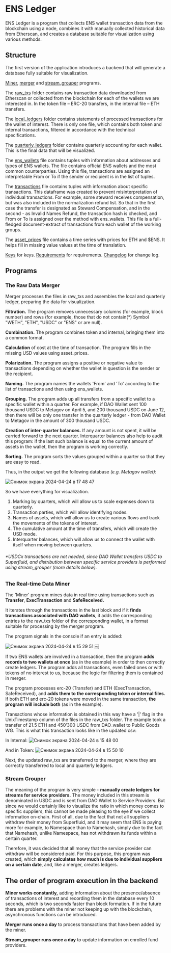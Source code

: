 # ENS Ledger

ENS Ledger is a program that collects ENS wallet transaction data from the blockchain using a node, combines it with manually collected historical data from Etherscan, and creates a database suitable for visualization using various methods.

## Structure

The first version of the application introduces a backend that will generate a database fully suitable for visualization.

[Miner](miner.py), [merger](merger.py) and [stream_grouper](stream_grouper.py) programs.

The [raw_txs](raw_txs) folder contains raw transaction data downloaded from Etherscan or collected from the blockchain for each of the wallets we are interested in. In the token file – ERC-20 transfers, in the internal file – ETH transfers.

The [local_ledgers](local_ledgers) folder contains statements of processed transactions for the wallet of interest. There is only one file, which contains both token and internal transactions, filtered in accordance with the technical specifications.

The [quarterly_ledgers](quarterly_ledgers) folder contains quarterly accounting for each wallet. This is the final data that will be visualized.

The [ens_wallets](ens_wallets.py) file contains tuples with information about addresses and types of ENS wallets. The file contains official ENS wallets and the most common counterparties. Using this file, transactions are assigned an interpretable From or To if the sender or recipient is in the list of tuples.

The [transactions](transactions.py) file contains tuples with information about specific transactions. This dataframe was created to prevent misinterpretation of individual transactions. For example, some steward receives compensation, but was also included in the normalization refund list. So that in the first case the transfer is designated as Steward Compensation, and in the second - as Invalid Names Refund, the transaction hash is checked, and From or To is assigned over the method with ens_wallets. This file is a full-fledged document-extract of transactions from each wallet of the working groups.

The [asset_prices](asset_prices.py) file contains a time series with prices for ETH and $ENS. It helps fill in missing value values at the time of translation.

[Keys](keys.py) for keys.
[Requirements](requirements.txt) for requirements.
[Changelog](changelog.txt) for change log.

## Programs

### The Raw Data Merger

Merger processes the files in raw_txs and assembles the local and quarterly ledger, preparing the data for visualization.

**Filtration.** The program removes unnecessary columns (for example, block number) and rows (for example, those that do not contain(*) Symbol "WETH", "ETH", "USDC" or "ENS" or are null).

**Combination.** The program combines token and internal, bringing them into a common format.

**Calculation** of cost at the time of transaction. The program fills in the missing USD values using asset_prices.

**Polarization.** The program assigns a positive or negative value to transactions depending on whether the wallet in question is the sender or the recipient.

**Naming.** The program names the wallets 'From' and 'To' according to the list of transactions and then using ens_wallets.

**Grouping.** The program adds up all transfers from a specific wallet to a specific wallet within a quarter. For example, if DAO Wallet sent 100 thousand USDC to Metagov on April 5, and 200 thousand USDC on June 12, then there will be only one transfer in the quarterly ledger - from DAO Wallet to Metagov in the amount of 300 thousand USDC.

**Creation of inter-quarter balances.** If any amount is not spent, it will be carried forward to the next quarter. Interquarter balances also help to audit this program: if the last such balance is equal to the current amount of assets in the wallet, then the program is working correctly.

**Sorting.** The program sorts the values grouped within a quarter so that they are easy to read.

Thus, in the output we get the following database _(e.g. Metagov wallet)_:

![Снимок экрана 2024-04-24 в 17 48 47](https://github.com/danchousz/ens_ledger/assets/104145778/7cff881a-0b64-419f-8e91-8856381d07ee)

So we have everything for visualization.

1) Marking by quarters, which will allow us to scale expenses down to quarterly.
2) Transaction parties, which will allow identifying nodes.
3) Names of assets, which will allow us to create various flows and track the movements of the tokens of interest.
4) The cumulative amount at the time of transfers, which will create the USD mode.
5) Interquarter balances, which will allow us to connect the wallet with itself when moving between quarters.

###### *USDCx transactions are not needed, since DAO Wallet transfers USDC to Superfluid, and distribution between specific service providers is performed using stream_grouper (more details below).


### The Real-time Data Miner
The 'Miner' program mines data in real time using transactions such as **Transfer**, **ExecTransaction** and **SafeReceived.**

It iterates through the transactions in the last block and if it **finds transactions associated with DAO wallets**, it adds the corresponding entries to the raw_txs folder of the corresponding wallet, in a format suitable for processing by the merger program.

The program signals in the console if an entry is added:

![Снимок экрана 2024-04-24 в 15 29 51](https://github.com/danchousz/ens_ledger/assets/104145778/1ac2010c-584c-4f3f-85d3-f4adbf9d0db2)
￼

If two ENS wallets are involved in a transaction, then the program **adds records to two wallets at once** (as in the example) in order to then correctly create ledgers.
The program adds all transactions, even failed ones or with tokens of no interest to us, because the logic for filtering them is contained in merger.

The program processes erc-20 (Transfer) and ETH (ExecTransaction, SafeReceived), and **adds them to the corresponding token or internal files.** If both ETH and erc-20 tokens were moved in the same transaction, **the program will include both** (as in the example).

Transactions whose information is obtained in this way have a '|' flag in the UnixTimestamp column of the files in the raw_txs folder. The example took a transfer of 21.5 ETH and 450’300 USDC from DAO_wallet to Public Goods WG. This is what this transaction looks like in the updated csv:

In Internal:
![Снимок экрана 2024-04-24 в 15 48 00](https://github.com/danchousz/ens_ledger/assets/104145778/bbb7f969-623a-487c-9928-bf8ab2ca0156)

And in Token:
![Снимок экрана 2024-04-24 в 15 50 10](https://github.com/danchousz/ens_ledger/assets/104145778/39677eb9-0c60-42c0-99f3-0afa5186606c)

Next, the updated raw_txs are transferred to the merger, where they are correctly transferred to local and quarterly ledgers.

### Stream Grouper

The meaning of the program is very simple - **manually create ledgers for streams for service providers.** The money included in this stream is denominated in USDC and is sent from DAO Wallet to Service Providers. But since we would certainly like to visualize the ratio in which money comes to specific suppliers, this cannot be made pleasing to the eye if we collect information on-chain. First of all, due to the fact that not all suppliers withdraw their money from Superfluid, and it may seem that ENS is paying more for example, to Namespace than to Namehash, simply due to the fact that Namehash, unlike Namespace, has not withdrawn its funds within a certain quarter.

Therefore, it was decided that all money that the service provider can withdraw will be considered paid. For this purpose, this program was created, which **simply calculates how much is due to individual suppliers on a certain date**, and, like a merger, creates ledgers.

## The order of program execution in the backend

**Miner works constantly,** adding information about the presence/absence of transactions of interest and recording them in the database every 10 seconds, which is two seconds faster than block formation. If in the future there are problems with the miner not keeping up with the blockchain, asynchronous functions can be introduced.

**Merger** **runs once a day** to process transactions that have been added by the miner.

**Stream_grouper runs once a day** to update information on enrolled fund providers.
